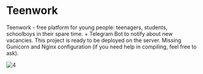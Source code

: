 # Teenwork
Teenwork - free platform for young people: teenagers, students, schoolboys in their spare time. + Telegram Bot to notify about new vacancies.
This project is ready to be deployed on the server. Missing Gunicorn and Nginx configuration (if you need help in compiling, feel free to ask).


![4](https://user-images.githubusercontent.com/68155915/199688338-f57833ff-357d-4eb6-a53d-05b64406f86c.jpg)
